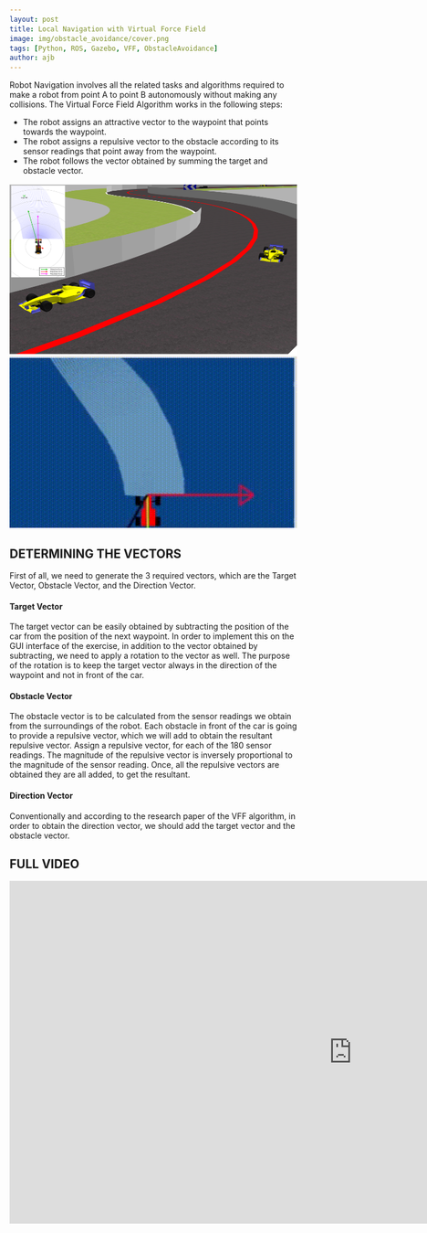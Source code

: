 ```yaml
---
layout: post
title: Local Navigation with Virtual Force Field
image: img/obstacle_avoidance/cover.png
tags: [Python, ROS, Gazebo, VFF, ObstacleAvoidance]
author: ajb
---
```




Robot Navigation involves all the related tasks and algorithms required to make a robot from point A to point B autonomously without making any collisions. The Virtual Force Field Algorithm works in the following steps:

- The robot assigns an attractive vector to the waypoint that points towards the waypoint.
- The robot assigns a repulsive vector to the obstacle according to its sensor readings that point away from the waypoint.
- The robot follows the vector obtained by summing the target and obstacle vector.




<div class="post-flex-display">
<img src="/img/obstacle_avoidance/obstacle_avoidance_teaser.png" alt="diagram" width="600" height="300">
</div>


<div class="post-flex-display">
<img src="/img/obstacle_avoidance/top.gif" width="600" height="300" alt="diagram">
</div>




## DETERMINING THE VECTORS

First of all, we need to generate the 3 required vectors, which are the Target Vector, Obstacle Vector, and the Direction Vector.


#### Target Vector

The target vector can be easily obtained by subtracting the position of the car from the position of the next waypoint. In order to implement this on the GUI interface of the exercise, in addition to the vector obtained by subtracting, we need to apply a rotation to the vector as well. The purpose of the rotation is to keep the target vector always in the direction of the waypoint and not in front of the car.


#### Obstacle Vector

The obstacle vector is to be calculated from the sensor readings we obtain from the surroundings of the robot. Each obstacle in front of the car is going to provide a repulsive vector, which we will add to obtain the resultant repulsive vector. Assign a repulsive vector, for each of the 180 sensor readings. The magnitude of the repulsive vector is inversely proportional to the magnitude of the sensor reading. Once, all the repulsive vectors are obtained they are all added, to get the resultant.


#### Direction Vector

Conventionally and according to the research paper of the VFF algorithm, in order to obtain the direction vector, we should add the target vector and the obstacle vector.



## FULL VIDEO

<div class="video_container">
<iframe src="https://youtube.com/embed/txEzcxjcrdI?mute=1" width="1200" height="600" title="YouTube video player" frameborder="0" allow="accelerometer; autoplay; clipboard-write; encrypted-media; gyroscope; picture-in-picture" allowfullscreen class="video"></iframe>
</div>
